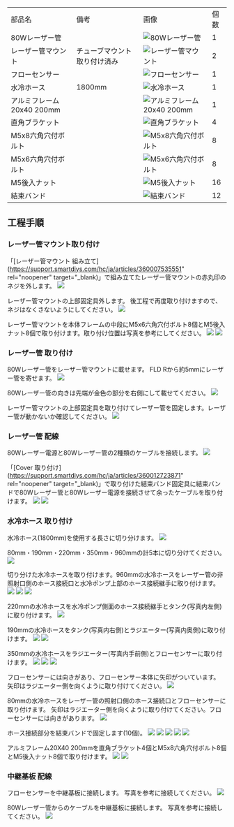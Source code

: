 <table class="packing-list">
    <tbody>
        <tr>
            <td>部品名</td>
            <td>備考</td>
            <td class="packing-img">画像</td>
            <td>個数</td>
        </tr>
        <tr>
            <td>80Wレーザー管</td>
            <td></td>
            <td><img src="./images/024/packing/082.jpg" alt="80Wレーザー管"/></td>
            <td>1</td>
        </tr>
        <tr>
            <td>レーザー管マウント</td>
            <td>チューブマウント取り付け済み</td>
            <td><img src="./images/024/packing/lasertubemount.jpg" alt="レーザー管マウント"/></td>
            <td>2</td>
        </tr>
        <tr>
            <td>フローセンサー</td>
            <td></td>
            <td><img src="./images/024/packing/099.jpg" alt="フローセンサー"/></td>
            <td>1</td>
        </tr>
        <tr>
            <td>水冷ホース</td>
            <td>1800mm</td>
            <td><img src="./images/024/packing/195.jpg" alt="水冷ホース"/></td>
            <td>1</td>
        </tr>
        <tr>
            <td>アルミフレーム 20x40 200mm</td>
            <td></td>
            <td><img src="./images/024/packing/008.jpg" alt="アルミフレーム 20x40 200mm"/></td>
            <td>1</td>
        </tr>
        <tr>
            <td>直角ブラケット</td>
            <td></td>
            <td><img src="./images/024/packing/166.jpg" alt="直角ブラケット"/></td>
            <td>4</td>
        </tr>
        <tr>
            <td>M5x8六角穴付ボルト</td>
            <td></td>
            <td><img src="./images/024/packing/144.jpg" alt="M5x8六角穴付ボルト"/></td>
            <td>8</td>
        </tr>
        <tr>
            <td>M5x6六角穴付ボルト</td>
            <td></td>
            <td><img src="./images/024/packing/209.jpg" alt="M5x6六角穴付ボルト"/></td>
            <td>8</td>
        </tr>
        <tr>
            <td>M5後入ナット</td>
            <td></td>
            <td><img src="./images/024/packing/139.jpg" alt="M5後入ナット"/></td>
            <td>16</td>
        </tr>
        <tr>
            <td>結束バンド</td>
            <td></td>
            <td><img src="./images/024/packing/120.jpg" alt="結束バンド"/></td>
            <td>12</td>
        </tr>
    </tbody>
</table>

## 工程手順

### レーザー管マウント取り付け

「[レーザー管マウント 組み立て](https://support.smartdiys.com/hc/ja/articles/360007535551" rel="noopener" target="_blank)」で組み立てたレーザー管マウントの赤丸印のネジを外します。
<img src="./images/024/000.jpg"/>

レーザー管マウントの上部固定具外します。
後工程で再度取り付けますので、ネジはなくさないようにしてください。
<img src="./images/024/001.jpg"/>

レーザー管マウントを本体フレームの中段にM5x6六角穴付ボルト8個とM5後入ナット8個で取り付けます。取り付け位置は写真を参考にしてください。
<img src="./images/024/002.jpg"/>
<img src="./images/024/003.jpg"/>

### レーザー管 取り付け

80Wレーザー管をレーザー管マウントに載せます。
FLD Rから約5mmにレーザー管を寄せます。
<img src="./images/024/004.jpg"/>

80Wレーザー管の向きは先端が金色の部分を右側にして載せてください。
<img src="./images/024/005.jpg"/>

レーザー管マウントの上部固定具を取り付けてレーザー管を固定します。レーザー管が動かないか確認してください。
<img src="./images/024/006.jpg"/>

### レーザー管 配線

80Wレーザー電源と80Wレーザー管の2種類のケーブルを接続します。
<img src="./images/024/007.jpg"/>

「[Cover 取り付け](https://support.smartdiys.com/hc/ja/articles/360012723871" rel="noopener" target="_blank)」で取り付けた結束バンド固定具に結束バンドで80Wレーザー管と80Wレーザー電源を接続させて余ったケーブルを取り付けます。
<img src="./images/024/008.jpg"/>
<img src="./images/024/009.jpg"/>

### 水冷ホース 取り付け

水冷ホース(1800mm)を使用する長さに切り分けます。
<img src="./images/024/010.jpg"/>

80mm・190mm・220mm・350mm・960mmの計5本に切り分けてください。
<img src="./images/024/011.jpg"/>

切り分けた水冷ホースを取り付けます。960mmの水冷ホースをレーザー管の非照射口側のホース接続口と水冷ポンプ上部のホース接続継手に取り付けます。
<img src="./images/024/012.jpg"/>
<img src="./images/024/013.jpg"/>
<img src="./images/024/014.jpg"/>

220mmの水冷ホースを水冷ポンプ側面のホース接続継手とタンク(写真内左側)に取り付けます。
<img src="./images/024/015.jpg"/>

190mmの水冷ホースをタンク(写真内右側)とラジエーター(写真内奥側)に取り付けます。
<img src="./images/024/016.jpg"/>
<img src="./images/024/017.jpg"/>

350mmの水冷ホースをラジエーター(写真内手前側)とフローセンサーに取り付けます。
<img src="./images/024/018.jpg"/>
<img src="./images/024/019.jpg"/>
<img src="./images/024/020.jpg"/>

フローセンサーには向きがあり、フローセンサー本体に矢印がついています。
矢印はラジエーター側を向くように取り付けてください。
<img src="./images/024/021.jpg"/>

80mmの水冷ホースをレーザー管の照射口側のホース接続口とフローセンサーに取り付けます。
矢印はラジエーター側を向くように取り付けてください。フローセンサーには向きがあります。
<img src="./images/024/022.jpg"/>

ホース接続部分を結束バンドで固定します(10個)。
<img src="./images/024/023.jpg"/>
<img src="./images/024/024.jpg"/>
<img src="./images/024/025.jpg"/>
<img src="./images/024/024.jpg"/>
<img src="./images/024/027.jpg"/>

アルミフレーム20X40 200mmを直角ブラケット4個とM5x8六角穴付ボルト8個とM5後入ナット8個で取り付けます。
<img src="./images/024/028.jpg"/>
<img src="./images/024/029.jpg"/>

### 中継基板 配線

フローセンサーを中継基板に接続します。
写真を参考に接続してください。
<img src="./images/024/030.jpg"/>

80Wレーザー管からのケーブルを中継基板に接続します。
写真を参考に接続してください。
<img src="./images/024/031.jpg"/>
